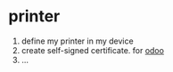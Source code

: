 # printer

1. define my printer in my device
2. create self-signed certificate. for [odoo](https://www.odoo.com/documentation/15.0/applications/sales/point_of_sale/overview/epos_ssc.html)
3. ...
